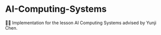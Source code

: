 # AI-Computing-Systems
🐱‍🚀 Implementation for the lesson AI Computing Systems advised by Yunji Chen.
